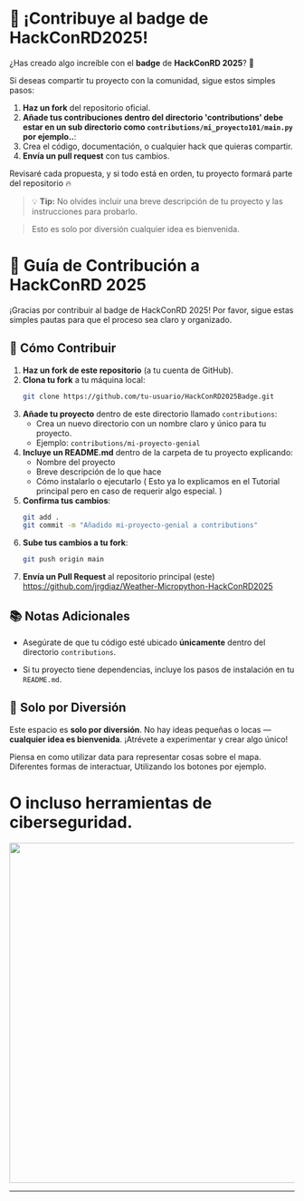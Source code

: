 # 🚀 ¡Contribuye al badge de HackConRD2025!  

¿Has creado algo increíble con el **badge** de **HackConRD 2025**? 🌟  

Si deseas compartir tu proyecto con la comunidad, sigue estos simples pasos:  

1. **Haz un fork** del repositorio oficial.  
2. **Añade tus contribuciones dentro del directorio 'contributions' debe estar en un sub directorio como ```contributions/mi_proyecto101/main.py``` por ejemplo..**:
3. Crea el código, documentación, o cualquier hack que quieras compartir.  
4. **Envía un pull request** con tus cambios.  

Revisaré cada propuesta, y si todo está en orden, tu proyecto formará parte del repositorio 🔥  

> 💡 **Tip:** No olvides incluir una breve descripción de tu proyecto y las instrucciones para probarlo.

> Esto es solo por diversión cualquier idea es bienvenida.

# 📁 Guía de Contribución a HackConRD 2025

¡Gracias por contribuir al badge de HackConRD 2025! Por favor, sigue estas simples pautas para que el proceso sea claro y organizado.

## 🚀 Cómo Contribuir

1. **Haz un fork de este repositorio** (a tu cuenta de GitHub).
2. **Clona tu fork** a tu máquina local:
   ```bash
   git clone https://github.com/tu-usuario/HackConRD2025Badge.git
   ```
3. **Añade tu proyecto** dentro de este directorio llamado `contributions`:
   - Crea un nuevo directorio con un nombre claro y único para tu proyecto.
   - Ejemplo: `contributions/mi-proyecto-genial`
4. **Incluye un README.md** dentro de la carpeta de tu proyecto explicando:
   - Nombre del proyecto
   - Breve descripción de lo que hace
   - Cómo instalarlo o ejecutarlo ( Esto ya lo explicamos en el Tutorial principal pero en caso de requerir algo especial. )
5. **Confirma tus cambios**:
   ```bash
   git add .
   git commit -m "Añadido mi-proyecto-genial a contributions"
   ```
6. **Sube tus cambios a tu fork**:
   ```bash
   git push origin main
   ```
7. **Envía un Pull Request** al repositorio principal (este) https://github.com/jrgdiaz/Weather-Micropython-HackConRD2025

## 📚 Notas Adicionales

- Asegúrate de que tu código esté ubicado **únicamente** dentro del directorio `contributions`.
  
- Si tu proyecto tiene dependencias, incluye los pasos de instalación en tu `README.md`.

## 🎉 Solo por Diversión

Este espacio es **solo por diversión**. No hay ideas pequeñas o locas — **cualquier idea es bienvenida**. ¡Atrévete a experimentar y crear algo único!

Piensa en como utilizar data para representar cosas sobre el mapa. Diferentes formas de interactuar, Utilizando los botones por ejemplo.

# O incluso herramientas de ciberseguridad.


<p align=center><img width="800" height="600" src="https://github.com/user-attachments/assets/c5be37ad-1925-43d6-970d-2c8b64bfedf8"></p>

---

